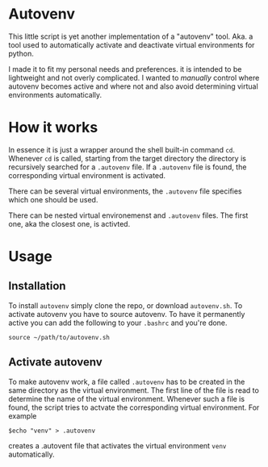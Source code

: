 # Autovenv
This little script is yet another implementation of a "autovenv" tool. Aka. a tool used to automatically activate and deactivate virtual environments for python.

I made it to fit my personal needs and preferences. it is intended to be lightweight and not overly complicated. I wanted to *manually* control where autovenv becomes active and where not and also avoid determining virtual environments automatically.

# How it works
In essence it is just a wrapper around the shell built-in command `cd`. Whenever `cd` is called, starting from the target directory the directory is recursively searched for a `.autovenv` file. If a `.autovenv` file is found, the corresponding virtual environment is activated.

There can be several virtual environments, the `.autovenv` file specifies which one should be used.

There can be nested virtual environemenst and `.autovenv` files. The first one, aka the closest one, is activted.

# Usage
## Installation
To install `autovenv` simply clone the repo, or download `autovenv.sh`. To activate autovenv you have to source autovenv. To have it permanently active you can add the following to your `.bashrc` and you're done.

```
source ~/path/to/autovenv.sh
```
## Activate autovenv
To make autovenv work, a file called `.autovenv` has to be created in the same directory as the virtual environment. The first line of the file is read to determine the name of the virtual environment. Whenever such a file is found, the script tries to actvate the corresponding virtual environment. For example

```
$echo "venv" > .autovenv
```
creates a .autovent file that activates the virtual environment `venv` automatically.
